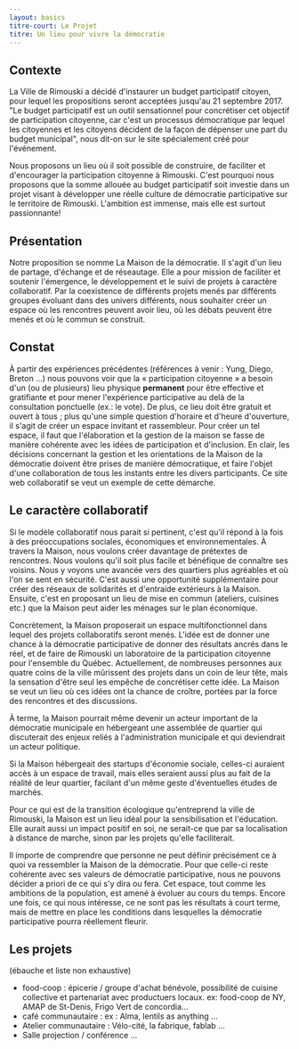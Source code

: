 ```yaml
---
layout: basics
titre-court: Le Projet
titre: Un lieu pour vivre la démocratie
---
```


## Contexte

La Ville de Rimouski a décidé d'instaurer un budget participatif citoyen, pour lequel les propositions seront acceptées jusqu'au 21 septembre 2017. "Le budget participatif est un outil sensationnel pour concrétiser cet objectif de participation citoyenne, car c'est un processus démocratique par lequel les citoyennes et les citoyens décident de la façon de dépenser une part du budget municipal", nous dit-on sur le site spécialement créé pour l'événement.

Nous proposons un lieu où il soit possible de construire, de faciliter et d'encourager la participation citoyenne à Rimouski. C'est pourquoi nous proposons que la somme allouée au budget participatif soit investie dans un projet visant à développer une réelle culture de démocratie participative sur le territoire de Rimouski. L'ambition est immense, mais elle est surtout passionnante!

## Présentation

Notre proposition se nomme La Maison de la démocratie. Il s'agit d'un lieu de partage, d'échange et de réseautage. Elle a pour mission de faciliter et soutenir l'émergence, le développement et le suivi de projets à caractère collaboratif. Par la coexistence de différents projets menés par différents groupes évoluant dans des univers différents, nous souhaiter créer un espace où les rencontres peuvent avoir lieu, où les débats peuvent être menés et où le commun se construit.

## Constat

À partir des expériences précédentes (références à venir : Yung, Diego, Breton ...) nous pouvons voir que la « participation citoyenne » a besoin d'un (ou de plusieurs) lieu physique **permanent** pour être effective et gratifiante et pour mener l'expérience participative au delà de la consultation ponctuelle (ex.: le vote). De plus, ce lieu doit être gratuit et ouvert à tous ; plus qu'une simple question d'horaire et d'heure d'ouverture, il s'agit de créer un espace invitant et rassembleur. Pour créer un tel espace, il faut que l'élaboration et la gestion de la maison se fasse de manière cohérente avec les idées de participation et d'inclusion. En clair, les décisions concernant la gestion et les orientations de la Maison de la démocratie doivent être prises de manière démocratique, et faire l'objet d'une collaboration de tous les instants entre les divers participants. Ce site web collaboratif se veut un exemple de cette démarche.

## Le caractère collaboratif

Si le modèle collaboratif nous parait si pertinent, c'est qu'il répond à la fois à des préoccupations sociales, économiques et environnementales. À travers la Maison, nous voulons créer davantage de prétextes de rencontres. Nous voulons qu'il soit plus facile et bénéfique de connaître ses voisins. Nous y voyons une avancée vers des quartiers plus agréables et où l'on se sent en sécurité. C'est aussi une opportunité supplémentaire pour créer des réseaux de solidarités et d'entraide extérieurs à la Maison. Ensuite, c'est en proposant un lieu de mise en commun (ateliers, cuisines etc.) que la Maison peut aider les ménages sur le plan économique.

Concrètement, la Maison proposerait un espace multifonctionnel dans lequel des projets collaboratifs seront menés. L'idée est de donner une chance à la démocratie participative de donner des résultats ancrés dans le réel, et de faire de Rimouski un laboratoire de la participation citoyenne pour l'ensemble du Québec. Actuellement, de nombreuses personnes aux quatre coins de la ville mûrissent des projets dans un coin de leur tête, mais la sensation d'être seul les empêche de concrétiser cette idée. La Maison se veut un lieu où ces idées ont la chance de croître, portées par la force des rencontres et des discussions.

À terme, la Maison pourrait même devenir un acteur important de la démocratie municipale en hébergeant une assemblée de quartier qui discuterait des enjeux reliés à l'administration municipale et qui deviendrait un acteur politique. 

Si la Maison hébergeait des startups d'économie sociale, celles-ci auraient accès à un espace de travail, mais elles seraient aussi plus au fait de la réalité de leur quartier, facilant d'un même geste d'éventuelles études de marchés.

Pour ce qui est de la transition écologique qu'entreprend la ville de Rimouski, la Maison est un lieu idéal pour la sensibilisation et l'éducation. Elle aurait aussi un impact positif en soi, ne serait-ce que par sa localisation à distance de marche, sinon par les projets qu'elle faciliterait.

Il importe de comprendre que personne ne peut définir précisément ce à quoi va ressembler la Maison de la démocratie. Pour que celle-ci reste cohérente avec ses valeurs de démocratie participative, nous ne pouvons décider a priori de ce qui s'y dira ou fera. Cet espace, tout comme les ambitions de la population, est amené à évoluer au cours du temps. Encore une fois, ce qui nous intéresse, ce ne sont pas les résultats à court terme, mais de mettre en place les conditions dans lesquelles la démocratie participative pourra réellement fleurir.

## Les projets

(ébauche et liste non exhaustive)
  - food-coop : épicerie / groupe d'achat bénévole, possibilité de cuisine collective et partenariat avec productuers locaux. ex: food-coop de NY, AMAP de St-Denis, Frigo Vert de concordia...
  - café communautaire : ex : Alma, lentils as anything ...
  - Atelier communautaire : Vélo-cité, la fabrique, fablab ...
  - Salle projection / conférence
  ...
